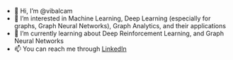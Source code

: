 - 👋 Hi, I’m @vibalcam
- 👀 I’m interested in Machine Learning, Deep Learning (especially for graphs, Graph Neural Networks), Graph Analytics, and their applications
- 🌱 I’m currently learning about Deep Reinforcement Learning, and Graph Neural Networks
- 📫 You can reach me through [LinkedIn](https://www.linkedin.com/in/vicente-balmaseda/)

<!---
vibalcam/vibalcam is a ✨ special ✨ repository because its `README.md` (this file) appears on your GitHub profile.
You can click the Preview link to take a look at your changes.
--->
